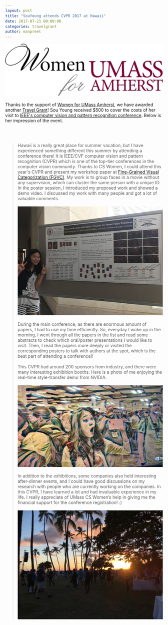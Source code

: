 ```yaml
---
layout: post
title: "SouYoung attends CVPR 2017 at Hawaii"
date: 2017-07-21 00:00:00
categories: travelgrant
author: manpreet
---
```


![WFUM logo](/assets/images/wfum_logo.png)  <br/><br/>
Thanks to the support of [Women for UMass Amherst](http://www.umass.edu/wfum/), we have awarded another [Travel Grant](http://cswomenumass.github.io/travelgrant.html)! Sou Young received $500 to cover the costs of her visit to [IEEE's computer vision and pattern recognition conference](http://cvpr2017.thecvf.com/). Below is her impression of the event.

<!--break-->

<br/><br/>
>Hawaii is a really great place for summer vacation, but I have experienced something different this summer by attending a conference there! It is IEEE/CVF computer vision and pattern recognition (CVPR) which is one of the top-tier conferences in the computer vision community. Thanks to CS Women, I could attend this year's CVPR and present my workshop paper at [Fine-Grained Visual Categorization (FGVC)](https://sites.google.com/view/fgvc4/home). My work is to group faces in a movie without any supervision, which can cluster the same person with a unique ID. In the poster session, I introduced my proposed work and showed a demo video. I discussed my work with many people and got a lot of valuable comments. <br/><br/>
![SouYoung at her poster presentation](/assets/images/blog/travel-jin-1.jpg) <br/><br/>
During the main conference, as there are enormous amount of papers, I had to use my time efficiently. So, everyday I woke up in the morning, I went through all the papers in the list and read some abstracts to check which oral/poster presentations I would like to visit. Then, I read the papers more deeply or visited the corresponding posters to talk with authors at the spot, which is the best part of attending a conference!! <br/><br/>
This CVPR had around 200 sponsors from industry, and there were many interesting exhibition booths. Here is a photo of me enjoying the real-time style-transfer demo from NVIDIA. <br/><br/>
![SouYoung at Nvidia's style-transfer demo](/assets/images/blog/travel-jin-2.jpg) <br/><br/>
In addition to the exhibitions, some companies also held interesting after-dinner events, and I could have good discussions on my research with people who are currently working on the companies. In this CVPR, I have learned a lot and had invaluable experience in my life. I really appreciate of UMass CS Women’s help in giving me the financial support for the conference registration! :) <br/><br/>
![Hawaii, USA](/assets/images/blog/travel-jin-3.jpg)
